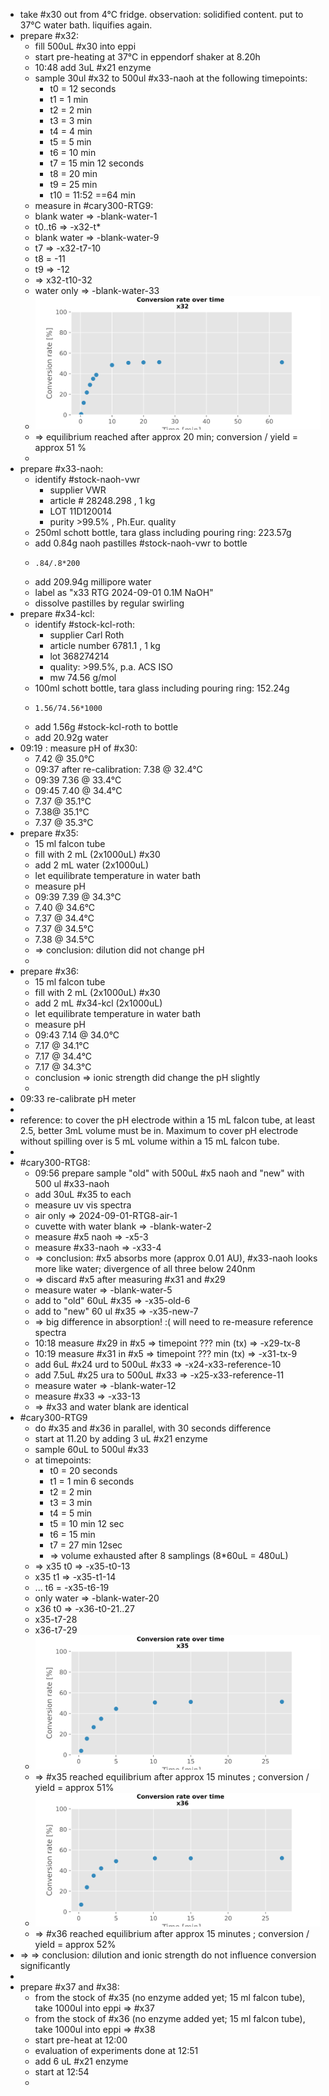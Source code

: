 - take #x30 out from 4°C fridge. observation: solidified content. put to 37°C water bath. liquifies again.
- prepare #x32:
	- fill 500uL #x30 into eppi
	- start pre-heating at 37°C in eppendorf shaker at 8.20h
	- 10:48 add 3uL #x21 enzyme
	- sample 30ul #x32 to 500ul #x33-naoh at the following timepoints:
		- t0 = 12 seconds
		- t1 = 1 min
		- t2 = 2 min
		- t3 = 3 min
		- t4 = 4 min
		- t5 = 5 min
		- t6 = 10 min
		- t7 = 15 min 12 seconds
		- t8 = 20 min
		- t9 = 25 min
		- t10 = 11:52 ==64 min
	- measure in #cary300-RTG9:
	- blank water => -blank-water-1
	- t0..t6 => -x32-t*
	- blank water => -blank-water-9
	- t7 => -x32-t7-10
	- t8 = -11
	- t9 => -12
	- => x32-t10-32
	- water only => -blank-water-33
	- ![01_Conversion_rates_cond_1_Substrate.svg](../assets/01_Conversion_rates_cond_1_Substrate_1725186746006_0.svg)
	- => equilibrium reached after approx 20 min; conversion / yield = approx 51 %
	-
- prepare #x33-naoh:
	- identify #stock-naoh-vwr
		- supplier VWR
		- article # 28248.298 , 1 kg
		- LOT 11D120014
		- purity >99.5% , Ph.Eur. quality
	- 250ml schott bottle, tara glass including pouring ring: 223.57g
	- add 0.84g naoh pastilles #stock-naoh-vwr to bottle
	- ```calc
	  .84/.8*200
	  ```
	- add 209.94g millipore water
	- label as "x33 RTG 2024-09-01 0.1M NaOH"
	- dissolve pastilles by regular swirling
- prepare #x34-kcl:
	- identify #stock-kcl-roth:
		- supplier Carl Roth
		- article number 6781.1 , 1 kg
		- lot 368274214
		- quality: >99.5%, p.a. ACS ISO
		- mw 74.56 g/mol
	- 100ml schott bottle, tara glass including pouring ring: 152.24g
	- ```calc
	  1.56/74.56*1000
	  ```
	- add 1.56g #stock-kcl-roth to bottle
	- add 20.92g water
- 09:19 : measure pH of #x30:
	- 7.42 @ 35.0°C
	- 09:37 after re-calibration: 7.38 @ 32.4°C
	- 09:39 7.36 @ 33.4°C
	- 09:45 7.40 @ 34.4°C
	- 7.37 @ 35.1°C
	- 7.38@ 35.1°C
	- 7.37 @ 35.3°C
- prepare #x35:
	- 15 ml falcon tube
	- fill with 2 mL (2x1000uL) #x30
	- add 2 mL water (2x1000uL)
	- let equilibrate temperature in water bath
	- measure pH
	- 09:39 7.39 @ 34.3°C
	- 7.40 @ 34.6°C
	- 7.37 @ 34.4°C
	- 7.37 @ 34.5°C
	- 7.38 @ 34.5°C
	- => conclusion: dilution did not change pH
	-
- prepare #x36:
	- 15 ml falcon tube
	- fill with 2 mL (2x1000uL) #x30
	- add 2 mL #x34-kcl (2x1000uL)
	- let equilibrate temperature in water bath
	- measure pH
	- 09:43 7.14 @ 34.0°C
	- 7.17 @ 34.1°C
	- 7.17 @ 34.4°C
	- 7.17 @ 34.3°C
	- conclusion => ionic strength did change the pH slightly
	-
- 09:33 re-calibrate pH meter
-
- reference: to cover the pH electrode within a 15 mL falcon tube, at least 2.5, better 3mL volume must be in. Maximum to cover pH electrode without spilling over is 5 mL volume within a 15 mL falcon tube.
-
- #cary300-RTG8:
	- 09:56 prepare sample "old" with 500uL #x5 naoh and "new" with 500 ul #x33-naoh
	- add 30uL #x35 to each
	- measure uv vis spectra
	- air only => 2024-09-01-RTG8-air-1
	- cuvette with water blank => -blank-water-2
	- measure #x5 naoh => -x5-3
	- measure #x33-naoh => -x33-4
	- => conclusion: #x5 absorbs more (approx 0.01 AU), #x33-naoh looks more like water;  divergence of all three below 240nm
	- => discard #x5 after measuring #x31 and #x29
	- measure water => -blank-water-5
	- add to "old" 60uL #x35 => -x35-old-6
	- add to "new" 60 ul #x35 => -x35-new-7
	- => big difference in absorption! :( will need to re-measure reference spectra
	- 10:18 measure #x29 in #x5 => timepoint ??? min (tx) => -x29-tx-8
	- 10:19 measure #x31 in #x5 => timepoint ??? min (tx) => -x31-tx-9
	- add 6uL #x24 urd to 500uL #x33 => -x24-x33-reference-10
	- add 7.5uL #x25 ura to 500uL #x33 => -x25-x33-reference-11
	- measure water => -blank-water-12
	- measure #x33 => -x33-13
	- => #x33 and water blank are identical
- #cary300-RTG9
	- do #x35 and #x36 in parallel, with 30 seconds difference
	- start at 11.20 by adding 3 uL #x21 enzyme
	- sample 60uL to 500ul #x33
	- at timepoints:
		- t0 = 20 seconds
		- t1 = 1 min 6 seconds
		- t2 = 2 min
		- t3 = 3 min
		- t4 = 5 min
		- t5 = 10 min 12 sec
		- t6 = 15 min
		- t7 = 27 min 12sec
		- => volume exhausted after 8 samplings (8*60uL = 480uL)
	- => x35 t0 => -x35-t0-13
	- x35 t1 => -x35-t1-14
	- ... t6 = -x35-t6-19
	- only water => -blank-water-20
	- x36 t0 => -x36-t0-21..27
	- x35-t7-28
	- x36-t7-29
	- ![01_Conversion_rates_cond_2_Substrate.svg](../assets/01_Conversion_rates_cond_2_Substrate_1725187723469_0.svg)
	- => #x35 reached equilibrium after approx 15 minutes ; conversion / yield = approx 51%
	- ![01_Conversion_rates_cond_3_Substrate.svg](../assets/01_Conversion_rates_cond_3_Substrate_1725187751932_0.svg)
	- => #x36 reached equilibrium after approx 15 minutes ; conversion / yield = approx 52%
- => => conclusion: dilution and ionic strength do not influence conversion significantly
-
- prepare #x37 and #x38:
	- from the stock of #x35 (no enzyme added yet; 15 ml falcon tube), take 1000ul into eppi => #x37
	- from the stock of #x36 (no enzyme added yet; 15 ml falcon tube), take 1000ul into eppi => #x38
	- start pre-heat at 12:00
	- evaluation of experiments done at 12:51
	- add 6 uL #x21 enzyme
	- start at 12:54
	-